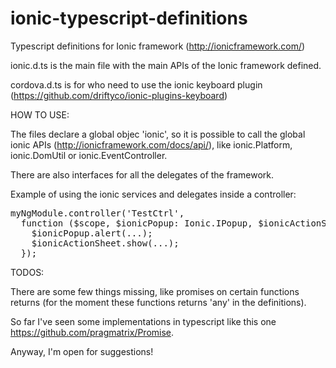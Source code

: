 ionic-typescript-definitions
============================

Typescript definitions for Ionic framework (http://ionicframework.com/)


ionic.d.ts is the main file with the main APIs of the Ionic framework defined.

cordova.d.ts is for who need to use the ionic keyboard plugin (https://github.com/driftyco/ionic-plugins-keyboard)


HOW TO USE:

The files declare a global objec 'ionic', so it is possible to call the global ionic APIs (http://ionicframework.com/docs/api/), like ionic.Platform, ionic.DomUtil or ionic.EventController.

There are also interfaces for all the delegates of the framework.

Example of using the ionic services and delegates inside a controller:

<pre>
myNgModule.controller('TestCtrl',
  function ($scope, $ionicPopup: Ionic.IPopup, $ionicActionSheet: Ionic.IActionSheet) {
    $ionicPopup.alert(...);
    $ionicActionSheet.show(...);
  });
</pre>


TODOS:

There are some few things missing, like promises on certain functions returns (for the moment these functions returns 'any' in the definitions).

So far I've seen some implementations in typescript like this one https://github.com/pragmatrix/Promise.

Anyway, I'm open for suggestions!
